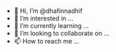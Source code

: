 - 👋 Hi, I’m @dhafinnadhif
- 👀 I’m interested in ...
- 🌱 I’m currently learning ...
- 💞️ I’m looking to collaborate on ...
- 📫 How to reach me ...

<!---
dhafinnadhif/dhafinnadhif is a ✨ special ✨ repository because its `README.md` (this file) appears on your GitHub profile.
You can click the Preview link to take a look at your changes.
--->
